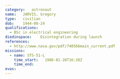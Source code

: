 ```yaml
---
category:	astronaut
name:	JARVIS, Gregory
type:	civilian
dob:	1944-08-24
qualifications:
  - BSc in electrical engineering
diedinspace:	Disintegration during launch
references:
  - http://www.nasa.gov/pdf/740566main_current.pdf
missions:
  - name: STS-51-L
    time_start:   1986-01-28T16:38Z
    time_end:     
evas:
---
```

